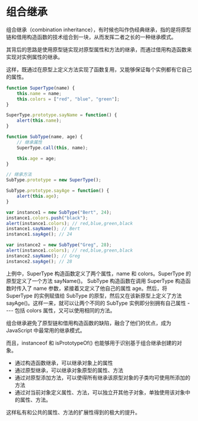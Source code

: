 # 组合继承

组合继承（combination inheritance），有时候也叫作伪经典继承，指的是将原型链和借用构造函数的技术组合到一块，从而发挥二者之长的一种继承模式。

其背后的思路是使用原型链实现对原型属性和方法的继承，而通过借用构造函数来实现对实例属性的继承。

这样，既通过在原型上定义方法实现了函数复用，又能够保证每个实例都有它自己的属性。

```javascript
function SuperType(name) {
    this.name = name;
    this.colors = ["red", "blue", "green"];
}

SuperType.prototype.sayName = function() {
    alert(this.name);
}

function SubType(name, age) {
    // 继承属性
    SuperType.call(this, name);

    this.age = age;
}

// 继承方法
SubType.prototype = new SuperType();

SubType.prototype.sayAge = function() {
    alert(this.age);
}

var instance1 = new SubType("Bert", 24);
instance1.colors.push("black");
alert(instance1.colors); // red,blue,green,black
instance1.sayName(); // Bert
instance1.sayAge(); // 24

var instance2 = new SubType("Greg", 28);
alert(instance1.colors); // red,blue,green,black
instance2.sayName(); // Greg
instance2.sayAge(); // 28
```

上例中，SuperType 构造函数定义了两个属性，name 和 colors。SuperType 的原型定义了一个方法 sayName()。 SubType 构造函数在调用 SuperType 构造函数时传入了 name 参数，紧接着又定义了他自己的属性 age。然后，将 SuperType 的实例赋值给 SubType 的原型，然后又在该新原型上定义了方法 sayAge()。这样一来，就可以让两个不同的 SubType 实例即分别拥有自己属性 ---- 包括 colors 属性，又可以使用相同的方法。

组合继承避免了原型链和借用构造函数的缺陷，融合了他们的优点，成为 JavaScript 中最常用的继承模式。

而且，instanceof 和 isPrototypeOf() 也能够用于识别基于组合继承创建的对象。

- 通过构造函数继承，可以继承对象上的属性
- 通过原型继承，可以继承对象原型的属性、方法
- 通过对原型添加方法，可以使得所有继承该原型对象的子类均可使用所添加的方法
- 通过对当前对象定义属性、方法，可以独立开其他子对象，单独使用该对象中的属性、方法。

这样私有和公共的属性、方法的扩展性得到的极大的提升。
